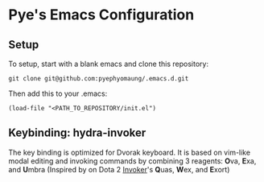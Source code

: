 # Pye's Emacs Configuration

## Setup

To setup, start with a blank emacs and clone this repository:

    git clone git@github.com:pyephyomaung/.emacs.d.git

Then add this to your .emacs:

    (load-file "<PATH_TO_REPOSITORY/init.el")


## Keybinding: hydra-invoker

The key binding is optimized for Dvorak keyboard. It is based on vim-like modal editing and invoking commands by combining 3 reagents: **O**va, **E**xa, and **U**mbra (Inspired by on Dota 2 [Invoker](https://dota2.gamepedia.com/Invoker)'s **Q**uas, **W**ex, and **E**xort)

